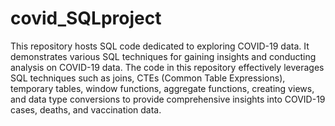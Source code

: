 # covid_SQLproject
This repository hosts SQL code dedicated to exploring COVID-19 data. It demonstrates various SQL techniques for gaining insights and conducting analysis on COVID-19 data. The code in this repository effectively leverages SQL techniques such as joins, CTEs (Common Table Expressions), temporary tables, window functions, aggregate functions, creating views, and data type conversions to provide comprehensive insights into COVID-19 cases, deaths, and vaccination data.
